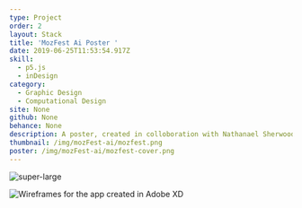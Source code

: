 ```yaml
---
type: Project
order: 2
layout: Stack
title: 'MozFest Ai Poster '
date: 2019-06-25T11:53:54.917Z
skill:
  - p5.js
  - inDesign
category:
  - Graphic Design
  - Computational Design
site: None
github: None
behance: None
description: A poster, created in colloboration with Nathanael Sherwood for a MozFest competition on the subject of Ai. Pattern created using p5.js and the layout in inDesign
thumbnail: /img/mozFest-ai/mozfest.png
poster: /img/mozFest-ai/mozfest-cover.png
---
```

<img src="/img/mozFest-ai/go-dots.gif" class="super-large contain" title="super-large">

![Wireframes for the app created in Adobe XD](/img/mozFest-ai/mozfest.png "Completed poster representing artificial intelligence")

<!-- <img src="/img/mozFest-ai/mozfest.png" class="super-large contain" title="super-large"> -->
